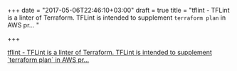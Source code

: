 +++
date = "2017-05-06T22:46:10+03:00"
draft = true
title = "tflint - TFLint is a linter of Terraform. TFLint is intended to supplement `terraform plan` in AWS pr... "

+++

<p><a href="https://t.co/WFdk1q8mBk">tflint - TFLint is a linter of Terraform. TFLint is intended to supplement `terraform plan` in AWS pr... </a></p>